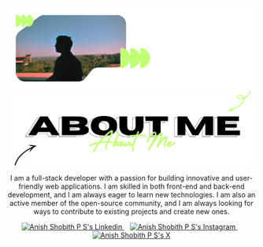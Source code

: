 <div align="center">
   <a href="https://anishshobithps.com">
      <picture->
      <source media="(prefers-color-scheme: dark)" srcset="./assets/headings/header_light.svg" alt="About Me heading">
      <img src="./assets/sections/header_dark.svg" alt="Anish Shobith P S's Github Header">
      </picture>
   </a>
   <center>
      <picture>
         <source media="(prefers-color-scheme: dark)" srcset="./assets/headings/about_light.svg" alt="About Me heading">
         <img src="./assets/headings/about_dark.svg" alt="About Me heading">
      </picture>
   </center>
   <p>I am a full-stack developer with a passion for building innovative and user-friendly web applications. I am skilled in both front-end and back-end development, and I am always eager to learn new technologies. I am also an active member of the open-source community, and I am always looking for ways to contribute to existing projects and create new ones.</p>
   <a href="https://www.linkedin.com/in/anishshobithps/">
   <img src="https://api.iconify.design/skill-icons:linkedin.svg" alt="Anish Shobith P S's Linkedin" height="35" width="35" />
   </a>&nbsp;&nbsp;
   <a href="https://www.instagram.com/anishshobithps">
   <img src="https://api.iconify.design/skill-icons:instagram.svg" alt="Anish Shobith P S's Instagram" height="35" width="35" />
   </a>&nbsp;&nbsp;
   <a href="https://x.com/anishshobithps">
      <picture>
         <source media="(prefers-color-scheme: dark)" srcset="https://api.iconify.design/hugeicons:new-twitter.svg?color=%23ffffff" alt="Anish Shobith P S's X" height="35" width="35" />
         <img src="https://api.iconify.design/logos:x.svg" alt="Anish Shobith P S's X" height="35" width="35" />
      </picture>
   </a>
</div>
